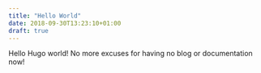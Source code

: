 ```yaml
---
title: "Hello World"
date: 2018-09-30T13:23:10+01:00
draft: true
---
```


Hello Hugo world! No more excuses for having no blog or documentation now!